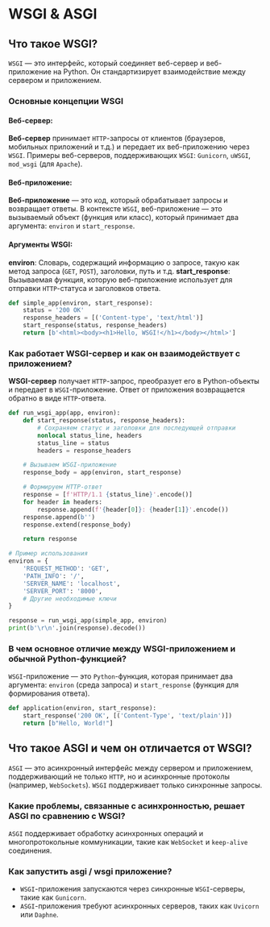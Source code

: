 # WSGI & ASGI

## Что такое WSGI?
`WSGI` — это интерфейс, который соединяет веб-сервер и веб-приложение на Python. 
Он стандартизирует взаимодействие между сервером и приложением.

### Основные концепции WSGI
#### Веб-сервер:
**Веб-сервер** принимает `HTTP`-запросы от клиентов (браузеров, мобильных приложений и т.д.) и передает их 
веб-приложению через `WSGI`.
Примеры веб-серверов, поддерживающих `WSGI`: `Gunicorn`, `uWSGI`, `mod_wsgi` (для `Apache`).

#### Веб-приложение:
**Веб-приложение** — это код, который обрабатывает запросы и возвращает ответы. 
В контексте `WSGI`, веб-приложение — это вызываемый объект (функция или класс), 
который принимает два аргумента: `environ` и `start_response`.

#### Аргументы WSGI:
**environ**: Словарь, содержащий информацию о запросе, такую как метод запроса (`GET`, `POST`), заголовки, путь и т.д.
**start_response**: Вызываемая функция, которую веб-приложение использует для отправки `HTTP`-статуса и заголовков ответа.

```python
def simple_app(environ, start_response):
    status = '200 OK'
    response_headers = [('Content-type', 'text/html')]
    start_response(status, response_headers)
    return [b'<html><body><h1>Hello, WSGI!</h1></body></html>']

```

### Как работает WSGI-сервер и как он взаимодействует с приложением?
**WSGI-сервер** получает `HTTP`-запрос, преобразует его в Python-объекты и передает в `WSGI`-приложение. 
Ответ от приложения возвращается обратно в виде `HTTP`-ответа.

```python
def run_wsgi_app(app, environ):
    def start_response(status, response_headers):
        # Сохраняем статус и заголовки для последующей отправки
        nonlocal status_line, headers
        status_line = status
        headers = response_headers

    # Вызываем WSGI-приложение
    response_body = app(environ, start_response)

    # Формируем HTTP-ответ
    response = [f'HTTP/1.1 {status_line}'.encode()]
    for header in headers:
        response.append(f'{header[0]}: {header[1]}'.encode())
    response.append(b'')
    response.extend(response_body)

    return response

# Пример использования
environ = {
    'REQUEST_METHOD': 'GET',
    'PATH_INFO': '/',
    'SERVER_NAME': 'localhost',
    'SERVER_PORT': '8000',
    # Другие необходимые ключи
}

response = run_wsgi_app(simple_app, environ)
print(b'\r\n'.join(response).decode())
```

### В чем основное отличие между WSGI-приложением и обычной Python-функцией?
`WSGI`-приложение — это `Python`-функция, которая принимает два аргумента: `environ` (среда запроса) 
и `start_response` (функция для формирования ответа).

```python
def application(environ, start_response):
    start_response('200 OK', [('Content-Type', 'text/plain')])
    return [b"Hello, World!"]
```

## Что такое ASGI и чем он отличается от WSGI?
`ASGI` — это асинхронный интерфейс между сервером и приложением, поддерживающий не только `HTTP`, 
но и асинхронные протоколы (например, `WebSockets`). `WSGI` поддерживает только синхронные запросы.

### Какие проблемы, связанные с асинхронностью, решает ASGI по сравнению с WSGI?
`ASGI` поддерживает обработку асинхронных операций и многопротокольные коммуникации, 
такие как `WebSocket` и `keep-alive` соединения.

### Как запустить asgi / wsgi приложение?
- `WSGI`-приложения запускаются через синхронные `WSGI`-серверы, такие как `Gunicorn`.
- `ASGI`-приложения требуют асинхронных серверов, таких как `Uvicorn` или `Daphne`.